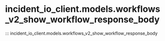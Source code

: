 # incident_io_client.models.workflows_v2_show_workflow_response_body

::: incident_io_client.models.workflows_v2_show_workflow_response_body